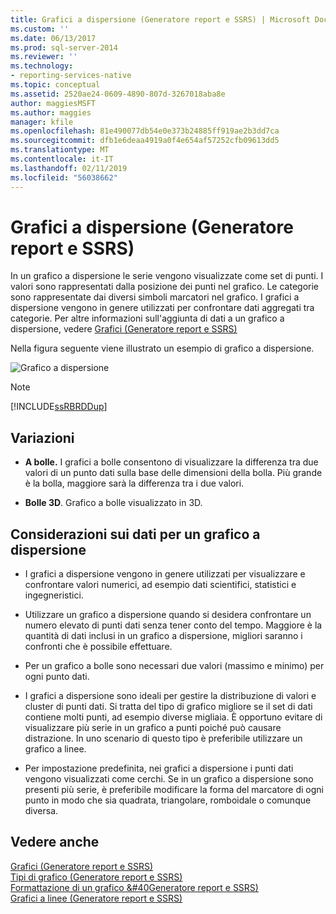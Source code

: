 ```yaml
---
title: Grafici a dispersione (Generatore report e SSRS) | Microsoft Docs
ms.custom: ''
ms.date: 06/13/2017
ms.prod: sql-server-2014
ms.reviewer: ''
ms.technology:
- reporting-services-native
ms.topic: conceptual
ms.assetid: 2520ae24-0609-4890-807d-3267018aba8e
author: maggiesMSFT
ms.author: maggies
manager: kfile
ms.openlocfilehash: 81e490077db54e0e373b24885ff919ae2b3dd7ca
ms.sourcegitcommit: dfb1e6deaa4919a0f4e654af57252cfb09613dd5
ms.translationtype: MT
ms.contentlocale: it-IT
ms.lasthandoff: 02/11/2019
ms.locfileid: "56038662"
---
```

# <a name="scatter-charts-report-builder-and-ssrs"></a>Grafici a dispersione (Generatore report e SSRS)
  In un grafico a dispersione le serie vengono visualizzate come set di punti. I valori sono rappresentati dalla posizione dei punti nel grafico. Le categorie sono rappresentate dai diversi simboli marcatori nel grafico. I grafici a dispersione vengono in genere utilizzati per confrontare dati aggregati tra categorie. Per altre informazioni sull'aggiunta di dati a un grafico a dispersione, vedere [Grafici &#40;Generatore report e SSRS&#41;](charts-report-builder-and-ssrs.md)  
  
 Nella figura seguente viene illustrato un esempio di grafico a dispersione.  
  
 ![Grafico a dispersione](../media/rs-scatterchart.gif "Grafico a dispersione")  
  
> [!NOTE]  
>  [!INCLUDE[ssRBRDDup](../../includes/ssrbrddup-md.md)]  
  
## <a name="variations"></a>Variazioni  
  
-   **A bolle.** I grafici a bolle consentono di visualizzare la differenza tra due valori di un punto dati sulla base delle dimensioni della bolla. Più grande è la bolla, maggiore sarà la differenza tra i due valori.  
  
-   **Bolle 3D**. Grafico a bolle visualizzato in 3D.  
  
## <a name="data-considerations-for-a-scatter-chart"></a>Considerazioni sui dati per un grafico a dispersione  
  
-   I grafici a dispersione vengono in genere utilizzati per visualizzare e confrontare valori numerici, ad esempio dati scientifici, statistici e ingegneristici.  
  
-   Utilizzare un grafico a dispersione quando si desidera confrontare un numero elevato di punti dati senza tener conto del tempo. Maggiore è la quantità di dati inclusi in un grafico a dispersione, migliori saranno i confronti che è possibile effettuare.  
  
-   Per un grafico a bolle sono necessari due valori (massimo e minimo) per ogni punto dati.  
  
-   I grafici a dispersione sono ideali per gestire la distribuzione di valori e cluster di punti dati. Si tratta del tipo di grafico migliore se il set di dati contiene molti punti, ad esempio diverse migliaia. È opportuno evitare di visualizzare più serie in un grafico a punti poiché può causare distrazione. In uno scenario di questo tipo è preferibile utilizzare un grafico a linee.  
  
-   Per impostazione predefinita, nei grafici a dispersione i punti dati vengono visualizzati come cerchi. Se in un grafico a dispersione sono presenti più serie, è preferibile modificare la forma del marcatore di ogni punto in modo che sia quadrata, triangolare, romboidale o comunque diversa.  
  
## <a name="see-also"></a>Vedere anche  
 [Grafici &#40;Generatore report e SSRS&#41;](charts-report-builder-and-ssrs.md)   
 [Tipi di grafico &#40;Generatore report e SSRS&#41;](chart-types-report-builder-and-ssrs.md)   
 [Formattazione di un grafico &#40Generatore report e SSRS&#41;](formatting-a-chart-report-builder-and-ssrs.md)   
 [Grafici a linee &#40;Generatore report e SSRS&#41;](line-charts-report-builder-and-ssrs.md)  
  
  
